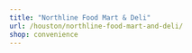 ```yaml
---
title: "Northline Food Mart & Deli"
url: /houston/northline-food-mart-and-deli/
shop: convenience
---
```

